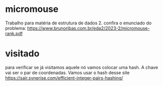 # micromouse
Trabalho para matéria de estrutura de dados 2. confira o enunciado do problema: https://www.brunoribas.com.br/eda2/2023-2/micromouse-rank.pdf

# visitado
para verificar se já visitamos aquele nó vamos colocar uma hash. A chave vai ser o par de coordenadas.
Vamos usar o hash desse site https://sair.synerise.com/efficient-integer-pairs-hashing/
